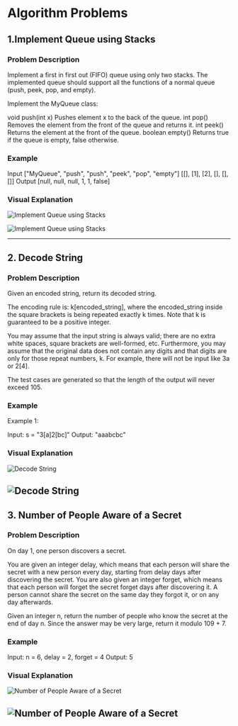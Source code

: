 # Algorithm Problems 

## 1.Implement Queue using Stacks

### Problem Description
Implement a first in first out (FIFO) queue using only two stacks. The implemented queue should support all the functions of a normal queue (push, peek, pop, and empty).

Implement the MyQueue class:

void push(int x) Pushes element x to the back of the queue.
int pop() Removes the element from the front of the queue and returns it.
int peek() Returns the element at the front of the queue.
boolean empty() Returns true if the queue is empty, false otherwise.
### Example

Input
["MyQueue", "push", "push", "peek", "pop", "empty"]
[[], [1], [2], [], [], []]
Output
[null, null, null, 1, 1, false]



### Visual Explanation
![Implement Queue using Stacks](images/4-1.png)

![Implement Queue using Stacks](images/4-2.png)

---

## 2. Decode String

### Problem Description
Given an encoded string, return its decoded string.

The encoding rule is: k[encoded_string], where the encoded_string inside the square brackets is being repeated exactly k times. Note that k is guaranteed to be a positive integer.

You may assume that the input string is always valid; there are no extra white spaces, square brackets are well-formed, etc. Furthermore, you may assume that the original data does not contain any digits and that digits are only for those repeat numbers, k. For example, there will not be input like 3a or 2[4].

The test cases are generated so that the length of the output will never exceed 105.

 
### Example
Example 1:

Input: s = "3[a]2[bc]"
Output: "aaabcbc"


### Visual Explanation
![Decode String](images/4-3.png)

![Decode String](images/4-4.png)
---

## 3. Number of People Aware of a Secret

### Problem Description
On day 1, one person discovers a secret.

You are given an integer delay, which means that each person will share the secret with a new person every day, starting from delay days after discovering the secret. You are also given an integer forget, which means that each person will forget the secret forget days after discovering it. A person cannot share the secret on the same day they forgot it, or on any day afterwards.

Given an integer n, return the number of people who know the secret at the end of day n. Since the answer may be very large, return it modulo 109 + 7.

### Example
Input: n = 6, delay = 2, forget = 4
Output: 5


### Visual Explanation
![Number of People Aware of a Secret](images/4-5.png)

![Number of People Aware of a Secret](images/4-6.png)
---



